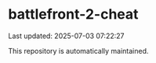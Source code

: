 # battlefront-2-cheat

Last updated: 2025-07-03 07:22:27

This repository is automatically maintained.
